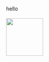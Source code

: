 hello\
\
<img width="100px" src="https://github.com/LordDepso/Lego-Hacks/assets/149268507/00c4f8c6-4edf-44df-bb3f-f5169c59b608"/>
